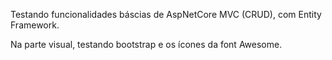 Testando funcionalidades báscias de AspNetCore MVC (CRUD), com Entity Framework.

Na parte visual, testando bootstrap e os ícones da font Awesome.
